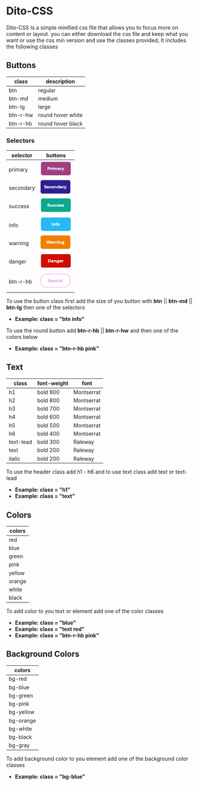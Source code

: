 <link rel="stylesheet"  href="style.css"/>

# Dito-CSS
Dito-CSS Is a simple minified css file that allows you to focus more on content or layout.
you can either download the css file and keep what you want or use the css min version and use the classes provided,
It includes the following classes


## Buttons               
| class         | description       |
| ------------- | ----------------- |
| btn           | regular           |
| btn-md        | medium            |
| btn-lg        | large             |
| btn-r-hw      | round hover white |
| btn-r-hb      | round hover black |

 ### Selectors
| selector      | buttons                         |
| ------------- | ------------------------------- |
| primary       | <img src="img/primary.png">    |
| secondary     | <img src="img/secondary.png" /> |
| success       | <img src="img/success.png" />   |
| info          | <img src="img/info.png" />      |
| warning       | <img src="img/warning.png" />   |
| danger        | <img src="img/danger.png" />    |
| btn-r-hb      | <img src="img/special.png" />   |

 To use the button class first add the size of you button with **btn** || **btn-md** || **btn-lg** then one of the selectors
 - **Example: class = "btn info"**
 
To use the round button add **btn-r-hb** || **btn-r-hw** and then one of the colors below
 - **Example: class = "btn-r-hb pink"**

## Text
| class         | font-weight       | font       |
| ------------- | ----------------- | ---------- |
| h1            | bold 900          | Montserrat |
| h2            | bold 800          | Montserrat |
| h3            | bold 700          | Montserrat |
| h4            | bold 600          | Montserrat |
| h5            | bold 500          | Montserrat |
| h6            | bold 400          | Montserrat |
| text-lead     | bold 300          | Raleway    |
| text          | bold 200          | Raleway    |
| italic        | bold 200          | Raleway    |

To use the header class add h1 - h6 and to use text class add text or text-lead
* **Example: class = "h1"**
* **Example: class = "text"**

## Colors
| colors |
|--------|
| red    |
| blue   |
| green  |
| pink   |
| yellow |
| orange |
| white  |
| black  |
<div class="bg-pink"></div>

To add color to you text or element add one of the color classes
* **Example: class = "blue"**
* **Example: class = "text red"**
* **Example: class = "btn-r-hb pink"**

## Background Colors
| colors    |
|-----------|
| bg-red    |
| bg-blue   |
| bg-green  |
| bg-pink   |
| bg-yellow |
| bg-orange |
| bg-white  |
| bg-black  |
| bg-gray   |

To add background color to you element add one of the background color classes
* **Example: class = "bg-blue"**
